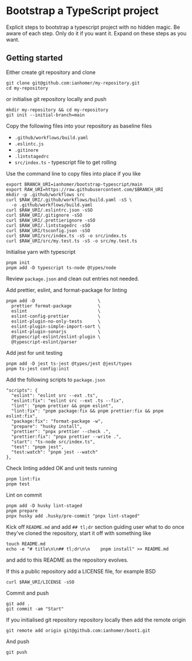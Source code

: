 # Bootstrap a TypeScript project

Explicit steps to bootstrap a typescript project with no hidden magic. Be aware
of each step. Only do it if you want it. Expand on these steps as you want.

## Getting started

Either create git repository and clone

    git clone git@github.com:ianhomer/my-repository.git
    cd my-repository

or initialise git repository locally and push

    mkdir my-repository && cd my-repository
    git init --initial-branch=main

Copy the following files into your repository as baseline files

- `.github/workflows/build.yaml`
- `.eslintc.js`
- `.gitinore`
- `.lintstagedrc`
- `src/index.ts` - typescript file to get rolling

Use the command line to copy files into place if you like

    export BRANCH_URI=ianhomer/bootstrap-typescript/main
    export RAW_URI=https://raw.githubusercontent.com/$BRANCH_URI
    mkdir -p .github/workflows src
    curl $RAW_URI/.github/workflows/build.yaml -sS \
      -o .github/workflows/build.yaml
    curl $RAW_URI/.eslintrc.json -sSO
    curl $RAW_URI/.gitignore -sSO
    curl $RAW_URI/.prettierignore -sSO
    curl $RAW_URI/.lintstagedrc -sSO
    curl $RAW_URI/tsconfig.json -sSO
    curl $RAW_URI/src/index.ts -sS -o src/index.ts
    curl $RAW_URI/src/my.test.ts -sS -o src/my.test.ts

Initialise yarn with typescript

    pnpm init
    pnpm add -D typescript ts-node @types/node

Review `package.json` and clean out entries not needed.

Add prettier, eslint, and format-package for linting

    pnpm add -D                        \
      prettier format-package          \
      eslint                           \
      eslint-config-prettier           \
      eslint-plugin-no-only-tests      \
      eslint-plugin-simple-import-sort \
      eslint-plugin-sonarjs            \
      @typescript-eslint/eslint-plugin \
      @typescript-eslint/parser

Add jest for unit testing

    pnpm add -D jest ts-jest @types/jest @jest/types
    pnpm ts-jest config:init

Add the following scripts to `package.json`

    "scripts": {
      "eslint": "eslint src --ext .ts",
      "eslint:fix": "eslint src --ext .ts --fix",
      "lint": "pnpm prettier && pnpm eslint",
      "lint:fix": "pnpm package:fix && pnpm prettier:fix && pnpm eslint:fix",
      "package:fix": "format-package -w",
      "prepare": "husky install",
      "prettier": "pnpx prettier --check .",
      "prettier:fix": "pnpx prettier --write .",
      "start": "ts-node src/index.ts",
      "test": "pnpm jest",
      "test:watch": "pnpm jest --watch"
    },

Check linting added OK and unit tests running

    pnpm lint:fix
    pnpm test

Lint on commit

    pnpm add -D husky lint-staged
    pnpm prepare
    pnpx husky add .husky/pre-commit "pnpx lint-staged"

Kick off `README.md` and add `## tl;dr` section guiding user what to do once
they've cloned the repository, start it off with something like

    touch README.md
    echo -e "# title\n\n## tl;dr\n\n    pnpm install" >> README.md

and add to this README as the repository evolves.

If this a public repository add a LICENSE file, for example BSD

    curl $RAW_URI/LICENSE -sSO

Commit and push

    git add .
    git commit -am "Start"

If you initialised git repository repository locally then add the remote
origin

    git remote add origin git@github.com:ianhomer/boot1.git

And push

    git push
